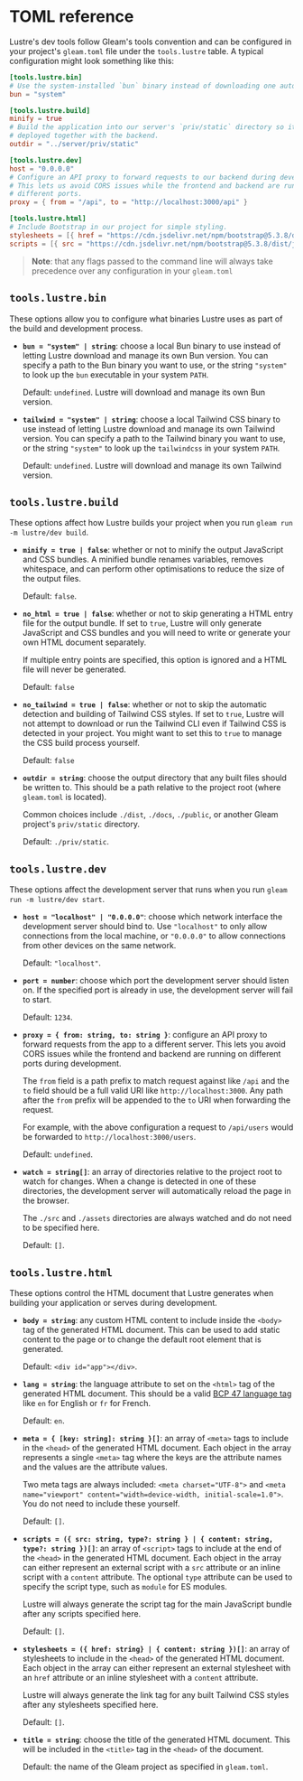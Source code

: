 # TOML reference

Lustre's dev tools follow Gleam's tools convention and can be configured in your
project's `gleam.toml` file under the `tools.lustre` table. A typical configuration
might look something like this:

```toml
[tools.lustre.bin]
# Use the system-installed `bun` binary instead of downloading one automatically.
bun = "system"

[tools.lustre.build]
minify = true
# Build the application into our server's `priv/static` directory so it can be
# deployed together with the backend.
outdir = "../server/priv/static"

[tools.lustre.dev]
host = "0.0.0.0"
# Configure an API proxy to forward requests to our backend during development.
# This lets us avoid CORS issues while the frontend and backend are running on
# different ports.
proxy = { from = "/api", to = "http://localhost:3000/api" }

[tools.lustre.html]
# Include Bootstrap in our project for simple styling.
stylesheets = [{ href = "https://cdn.jsdelivr.net/npm/bootstrap@5.3.8/dist/css/bootstrap.min.css" }]
scripts = [{ src = "https://cdn.jsdelivr.net/npm/bootstrap@5.3.8/dist/js/bootstrap.bundle.min.js" }]
```

> **Note**: that any flags passed to the command line will always take precedence
> over any configuration in your `gleam.toml`

## `tools.lustre.bin`

These options allow you to configure what binaries Lustre uses as part of the
build and development process.

- **`bun = "system" | string`**: choose a local Bun binary to use instead of letting
  Lustre download and manage its own Bun version. You can specify a path to the
  Bun binary you want to use, or the string `"system"` to look up the `bun`
  executable in your system `PATH`.

  Default: `undefined`. Lustre will download and manage its own Bun version.

- **`tailwind = "system" | string`**: choose a local Tailwind CSS binary to use
  instead of letting Lustre download and manage its own Tailwind version. You
  can specify a path to the Tailwind binary you want to use, or the string
  `"system"` to look up the `tailwindcss` in your system `PATH`.

  Default: `undefined`. Lustre will download and manage its own Tailwind version.

## `tools.lustre.build`

These options affect how Lustre builds your project when you run
`gleam run -m lustre/dev build`.

- **`minify = true | false`**: whether or not to minify the output JavaScript and
  CSS bundles. A minified bundle renames variables, removes whitespace, and can
  perform other optimisations to reduce the size of the output files.

  Default: `false`.

- **`no_html = true | false`**: whether or not to skip generating a HTML entry file
  for the output bundle. If set to `true`, Lustre will only generate JavaScript
  and CSS bundles and you will need to write or generate your own HTML document
  separately.

  If multiple entry points are specified, this option is ignored and a HTML file
  will never be generated.

  Default: `false`

- **`no_tailwind = true | false`**: whether or not to skip the automatic detection
  and building of Tailwind CSS styles. If set to `true`, Lustre will not attempt
  to download or run the Tailwind CLI even if Tailwind CSS is detected in your
  project. You might want to set this to `true` to manage the CSS build process
  yourself.

  Default: `false`

- **`outdir = string`**: choose the output directory that any built files should be
  written to. This should be a path relative to the project root (where `gleam.toml`
  is located).

  Common choices include `./dist`, `./docs`, `./public`, or another Gleam project's
  `priv/static` directory.

  Default: `./priv/static`.

## `tools.lustre.dev`

These options affect the development server that runs when you run
`gleam run -m lustre/dev start`.

- **`host = "localhost" | "0.0.0.0"`**: choose which network interface the development
  server should bind to. Use `"localhost"` to only allow connections from the
  local machine, or `"0.0.0.0"` to allow connections from other devices on the
  same network.

  Default: `"localhost"`.

- **`port = number`**: choose which port the development server should listen on. If
  the specified port is already in use, the development server will fail to
  start.

  Default: `1234`.

- **`proxy = { from: string, to: string }`**: configure an API proxy to forward
  requests from the app to a different server. This lets you avoid CORS issues
  while the frontend and backend are running on different ports during development.

  The `from` field is a path prefix to match request against like `/api` and the
  `to` field should be a full valid URI like `http://localhost:3000`. Any path
  after the `from` prefix will be appended to the `to` URI when forwarding the
  request.

  For example, with the above configuration a request to `/api/users` would be
  forwarded to `http://localhost:3000/users`.

  Default: `undefined`.

- **`watch = string[]`**: an array of directories relative to the project root to watch
  for changes. When a change is detected in one of these directories, the
  development server will automatically reload the page in the browser.

  The `./src` and `./assets` directories are always watched and do not need to
  be specified here.

  Default: `[]`.

## `tools.lustre.html`

These options control the HTML document that Lustre generates when building your
application or serves during development.

- **`body = string`**: any custom HTML content to include inside the `<body>` tag
  of the generated HTML document. This can be used to add static content to the
  page or to change the default root element that is generated.

  Default: `<div id="app"></div>`.

- **`lang = string`**: the language attribute to set on the `<html>` tag of the
  generated HTML document. This should be a valid
  [BCP 47 language tag](https://www.rfc-editor.org/rfc/bcp/bcp47.txt) like `en`
  for English or `fr` for French.

  Default: `en`.

- **`meta = { [key: string]: string }[]`**: an array of `<meta>` tags to include
  in the `<head>` of the generated HTML document. Each object in the array
  represents a single `<meta>` tag where the keys are the attribute names and
  the values are the attribute values.

  Two meta tags are always included: `<meta charset="UTF-8">` and
  `<meta name="viewport" content="width=device-width, initial-scale=1.0">`. You
  do not need to include these yourself.

  Default: `[]`.

- **`scripts = ({ src: string, type?: string } | { content: string, type?: string })[]`**:
  an array of `<script>` tags to include at the end of the `<head>` in the
  generated HTML document. Each object in the array can either represent an
  external script with a `src` attribute or an inline script with a `content`
  attribute. The optional `type` attribute can be used to specify the script
  type, such as `module` for ES modules.

  Lustre will always generate the script tag for the main JavaScript bundle after
  any scripts specified here.

  Default: `[]`.

- **`stylesheets = ({ href: string} | { content: string })[]`**: an array of
  stylesheets to include in the `<head>` of the generated HTML document. Each
  object in the array can either represent an external stylesheet with an `href`
  attribute or an inline stylesheet with a `content` attribute.

  Lustre will always generate the link tag for any built Tailwind CSS styles after
  any stylesheets specified here.

  Default: `[]`.

- **`title = string`**: choose the title of the generated HTML document. This will
  be included in the `<title>` tag in the `<head>` of the document.

  Default: the name of the Gleam project as specified in `gleam.toml`.
